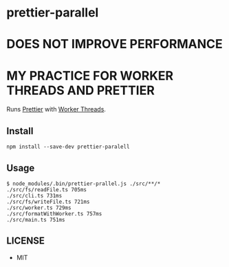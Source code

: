 # prettier-parallel

# DOES NOT IMPROVE PERFORMANCE

# MY PRACTICE FOR WORKER THREADS AND PRETTIER

Runs [Prettier](https://github.com/prettier/prettier) with [Worker Threads](https://nodejs.org/api/worker_threads.html).

## Install

```
npm install --save-dev prettier-paralell
```

## Usage

```
$ node_modules/.bin/prettier-prallel.js ./src/**/*
./src/fs/readFile.ts 705ms
./src/cli.ts 731ms
./src/fs/writeFile.ts 721ms
./src/worker.ts 729ms
./src/formatWithWorker.ts 757ms
./src/main.ts 751ms
```

## LICENSE

- MIT
